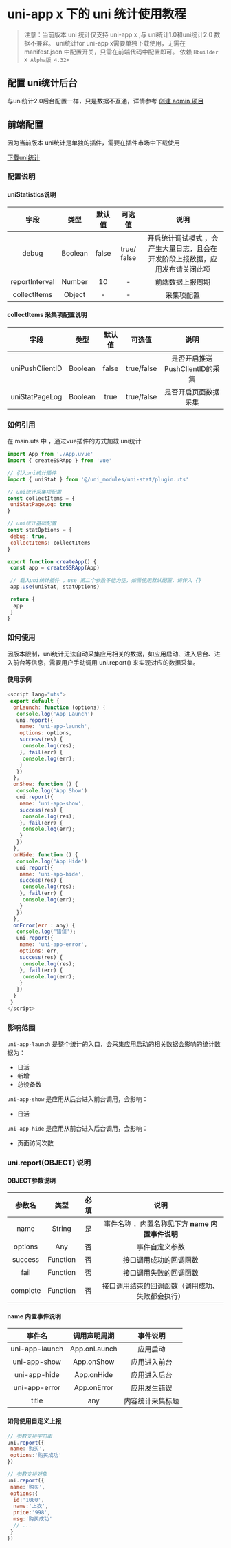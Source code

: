 # uni-app x 下的 uni 统计使用教程
>
> 注意：当前版本 uni 统计仅支持 uni-app x ,与 uni统计1.0和uni统计2.0 数据不兼容。
> uni统计for uni-app x需要单独下载使用，无需在 manifest.json 中配置开关，只需在前端代码中配置即可。
> 依赖 `Hbuilder X Alpha版 4.32+`

## 配置 uni统计后台

与uni统计2.0后台配置一样，只是数据不互通，详情参考 [创建 admin 项目](https://uniapp.dcloud.net.cn/uni-stat-v2.html#%E5%90%8E%E5%8F%B0%E6%8A%A5%E8%A1%A8%E9%85%8D%E7%BD%AE)

## 前端配置

因为当前版本 uni统计是单独的插件，需要在插件市场中下载使用

[下载uni统计](https://ext.dcloud.net.cn/plugin?name=uni-stat)

### 配置说明

#### uniStatistics说明

|字段      | 类型   | 默认值 | 可选值    | 说明                               |
|:-:      |:-:   |:-:  |:-:     |:-:                               |
|debug     | Boolean |false | true/ false |开启统计调试模式 ，会产生大量日志，且会在开发阶段上报数据，应用发布请关闭此项 |
|reportInterval | Number |10   | -      |前端数据上报周期                          |
|collectItems  |Object  |-   | -      |采集项配置                  |

#### collectItems 采集项配置说明

|字段 |类型| 默认值 |可选值 |说明|
|:-:|:-: |:-:    |:-:  |:-:|
|uniPushClientID| Boolean |false| true/false |是否开启推送PushClientID的采集|
|uniStatPageLog| Boolean |true| true/false |是否开启页面数据采集|

### 如何引用

在 main.uts 中 ，通过vue插件的方式加载 uni统计

```js
import App from './App.uvue'
import { createSSRApp } from 'vue'

// 引入uni统计插件
import { uniStat } from '@/uni_modules/uni-stat/plugin.uts'

// uni统计采集项配置
const collectItems = {
 uniStatPageLog: true
}

// uni统计基础配置
const statOptions = {
 debug: true,
 collectItems: collectItems
}

export function createApp() {
 const app = createSSRApp(App)

 // 载入uni统计插件 ，use 第二个参数不能为空，如需使用默认配置，请传入 {}
 app.use(uniStat, statOptions)

 return {
  app
 }
}

```

### 如何使用

因版本限制，uni统计无法自动采集应用相关的数据，如应用启动、进入后台、进入前台等信息，需要用户手动调用 uni.report() 来实现对应的数据采集。

#### 使用示例

```js
<script lang="uts">
 export default {
  onLaunch: function (options) {
   console.log('App Launch')
   uni.report({
    name: 'uni-app-launch',
    options: options,
    success(res) {
     console.log(res);
    }, fail(err) {
     console.log(err);
    }
   })
  },
  onShow: function () {
   console.log('App Show')
   uni.report({
    name: 'uni-app-show',
    success(res) {
     console.log(res);
    }, fail(err) {
     console.log(err);
    }
   })
  },
  onHide: function () {
   console.log('App Hide')
   uni.report({
    name: 'uni-app-hide',
    success(res) {
     console.log(res);
    }, fail(err) {
     console.log(err);
    }
   })
  },
  onError(err : any) {
   console.log('错误');
   uni.report({
    name: 'uni-app-error',
    options: err,
    success(res) {
     console.log(res);
    }, fail(err) {
     console.log(err);
    }
   })
  }
 }
</script>

```

### 影响范围

`uni-app-launch` 是整个统计的入口，会采集应用启动的相关数据会影响的统计数据为：

- 日活
- 新增
- 总设备数

`uni-app-show` 是应用从后台进入前台调用，会影响：

- 日活

`uni-app-hide` 是应用从前台进入后台调用，会影响：

- 页面访问次数

### uni.report(OBJECT) 说明

#### OBJECT参数说明

|参数名  |类型   |必填 |说明                   |
|:-:   |:-:   |:-: |:-:                   |
|name   | String | 是  |事件名称 ，内置名称见下方 **name 内置事件说明** |
|options | Any   | 否  |事件自定义参数               |
|success | Function| 否  |接口调用成功的回调函数            |
|fail   |Function | 否  |接口调用失败的回调函数            |
|complete | Function| 否  |接口调用结束的回调函数（调用成功、失败都会执行） |

#### name 内置事件说明

|事件名     |调用声明周期  |事件说明     |
|:-:      |:-:     |:-:      |
|uni-app-launch | App.onLaunch| 应用启动    |
|uni-app-show  | App.onShow | 应用进入前台  |
|uni-app-hide  | App.onHide | 应用进入后台  |
|uni-app-error | App.onError | 应用发生错误  |
|title     | any     | 内容统计采集标题 |

#### 如何使用自定义上报

```js
// 参数支持字符串
uni.report({
 name:'购买',
 options:'购买成功'
})

// 参数支持对象
uni.report({
 name:'购买',
 options:{
  id:'1000',
  name:'上衣',
  price:'998',
  msg:'购买成功'
  // ...
 }
})

```
